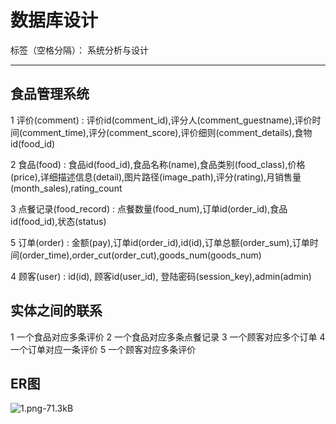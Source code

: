 ﻿# 数据库设计

标签（空格分隔）： 系统分析与设计

---


## **食品管理系统**
1 评价(comment) : 评价id(comment_id),评分人(comment_guestname),评价时间(comment_time),评分(comment_score),评价细则(comment_details),食物id(food_id)

2 食品(food) : 食品id(food_id),食品名称(name),食品类别(food_class),价格(price),详细描述信息(detail),图片路径(image_path),评分(rating),月销售量(month_sales),rating_count

3 点餐记录(food_record) : 点餐数量(food_num),订单id(order_id),食品id(food_id),状态(status)

5 订单(order) : 金额(pay),订单id(order_id),id(id),订单总额(order_sum),订单时间(order_time),order_cut(order_cut),goods_num(goods_num)

4 顾客(user) : id(id), 顾客id(user_id), 登陆密码(session_key),admin(admin)



## **实体之间的联系**
1 一个食品对应多条评价
2 一个食品对应多条点餐记录
3 一个顾客对应多个订单
4 一个订单对应一条评价
5 一个顾客对应多条评价

## **ER图**
![1.png-71.3kB][1]


  [1]: http://static.zybuluo.com/panchy7/w9ke902o2ca5nni0fqox5so5/1.png